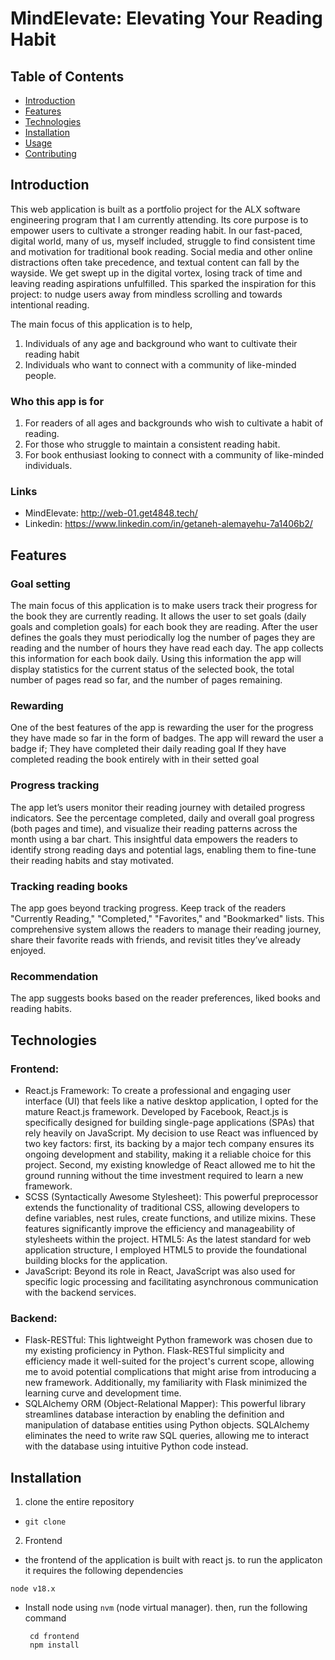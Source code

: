 # MindElevate: Elevating Your Reading Habit
## Table of Contents
- [Introduction](#introduction)
- [Features](#features)
- [Technologies](#technologies)
- [Installation](#installation)
- [Usage](#usage)
- [Contributing](#contributing)

## Introduction

This web application  is built as a portfolio project for the ALX software engineering program that I am currently attending. Its core purpose is to empower users to cultivate a stronger reading habit. In our fast-paced, digital world, many of us, myself included, struggle to find consistent time and motivation for traditional book reading. Social media and other online distractions often take precedence, and textual content can fall by the wayside. We get swept up in the digital vortex, losing track of time and leaving reading aspirations unfulfilled. This sparked the inspiration for this project: to nudge users away from mindless scrolling and towards intentional reading.

The main focus of this application is to help,
1. Individuals of any age and background who want to cultivate their reading habit
2. Individuals who want to connect with a community of like-minded people.

### Who this app is for

1. For readers of all ages and backgrounds who wish to cultivate a habit of reading.
2. For those who struggle to maintain a consistent reading habit.
3. For book enthusiast looking to connect with a community of like-minded individuals.

### Links
- MindElevate: http://web-01.get4848.tech/
- Linkedin: https://www.linkedin.com/in/getaneh-alemayehu-7a1406b2/

## Features
### Goal setting

The main focus of this application is to make users track their progress for the book they are currently reading. It allows the user to set goals (daily goals and completion goals) for each book they are reading. After the user defines the goals they must periodically log the number of pages they are reading and the number of hours they have read each day. The app collects this information for each book daily. Using this information the app will display statistics for the current status of the selected book, the total number of pages read so far, and the number of pages remaining.

### Rewarding

One of the best features of the app is rewarding the user for the progress they have made so far in the form of badges. The app will reward the user a badge if;
They have completed their daily reading goal
If they have completed reading the book entirely with in their setted goal

### Progress tracking

The app let’s users monitor their reading journey with detailed progress indicators. See the percentage completed, daily and overall goal progress (both pages and time), and visualize their reading patterns across the month using a bar chart. This insightful data empowers the readers to identify strong reading days and potential lags, enabling them to fine-tune their reading habits and stay motivated.

### Tracking reading books

The app goes beyond tracking progress. Keep track of the readers "Currently Reading," "Completed," "Favorites," and "Bookmarked" lists. This comprehensive system allows the readers to manage their reading journey, share their favorite reads with friends, and revisit titles they’ve already enjoyed.

### Recommendation

The app suggests books based on the reader preferences, liked books and reading habits.

## Technologies
### Frontend:
- React.js Framework: To create a professional and engaging user interface (UI) that feels like a native desktop application, I opted for the mature React.js framework. Developed by Facebook, React.js is specifically designed for building single-page applications (SPAs) that rely heavily on JavaScript. My decision to use React was influenced by two key factors: first, its backing by a major tech company ensures its ongoing development and stability, making it a reliable choice for this project. Second, my existing knowledge of React allowed me to hit the ground running without the time investment required to learn a new framework.
- SCSS (Syntactically Awesome Stylesheet): This powerful preprocessor extends the functionality of traditional CSS, allowing developers to define variables, nest rules, create functions, and utilize mixins. These features significantly improve the efficiency and manageability of stylesheets within the project.
HTML5: As the latest standard for web application structure, I employed HTML5 to provide the foundational building blocks for the application.
- JavaScript: Beyond its role in React, JavaScript was also used for specific logic processing and facilitating asynchronous communication with the backend services.
### Backend:
- Flask-RESTful: This lightweight Python framework was chosen due to my existing proficiency in Python. Flask-RESTful simplicity and efficiency made it well-suited for the project's current scope, allowing me to avoid potential complications that might arise from introducing a new framework. Additionally, my familiarity with Flask minimized the learning curve and development time.
- SQLAlchemy ORM (Object-Relational Mapper): This powerful library streamlines database interaction by enabling the definition and manipulation of database entities using Python objects. SQLAlchemy eliminates the need to write raw SQL queries, allowing me to interact with the database using intuitive Python code instead.

## Installation
1. clone the entire repository
  - `git clone`
2. Frontend
  - the frontend of the application is built with react js. to run the applicaton it requires the following dependencies
  ```
  node v18.x
  ```
  - Install node using `nvm` (node virtual manager). then, run the following command
    ```
     cd frontend
     npm install
    ```



